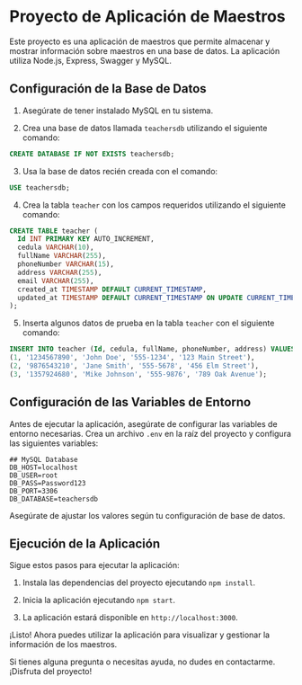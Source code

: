 # Proyecto de Aplicación de Maestros

Este proyecto es una aplicación de maestros que permite almacenar y mostrar información sobre maestros en una base de datos. La aplicación utiliza Node.js, Express, Swagger y MySQL.

## Configuración de la Base de Datos

1. Asegúrate de tener instalado MySQL en tu sistema.

2. Crea una base de datos llamada `teachersdb` utilizando el siguiente comando:

```sql
CREATE DATABASE IF NOT EXISTS teachersdb;
```

3. Usa la base de datos recién creada con el comando:

```sql
USE teachersdb;
```

4. Crea la tabla `teacher` con los campos requeridos utilizando el siguiente comando:

```sql
CREATE TABLE teacher (
  Id INT PRIMARY KEY AUTO_INCREMENT,
  cedula VARCHAR(10),
  fullName VARCHAR(255),
  phoneNumber VARCHAR(15),
  address VARCHAR(255),
  email VARCHAR(255),
  created_at TIMESTAMP DEFAULT CURRENT_TIMESTAMP,
  updated_at TIMESTAMP DEFAULT CURRENT_TIMESTAMP ON UPDATE CURRENT_TIMESTAMP
);
```

5. Inserta algunos datos de prueba en la tabla `teacher` con el siguiente comando:

```sql
INSERT INTO teacher (Id, cedula, fullName, phoneNumber, address) VALUES
(1, '1234567890', 'John Doe', '555-1234', '123 Main Street'),
(2, '9876543210', 'Jane Smith', '555-5678', '456 Elm Street'),
(3, '1357924680', 'Mike Johnson', '555-9876', '789 Oak Avenue');
```

## Configuración de las Variables de Entorno

Antes de ejecutar la aplicación, asegúrate de configurar las variables de entorno necesarias. Crea un archivo `.env` en la raíz del proyecto y configura las siguientes variables:

```
## MySQL Database
DB_HOST=localhost
DB_USER=root
DB_PASS=Password123
DB_PORT=3306
DB_DATABASE=teachersdb
```

Asegúrate de ajustar los valores según tu configuración de base de datos.

## Ejecución de la Aplicación

Sigue estos pasos para ejecutar la aplicación:

1. Instala las dependencias del proyecto ejecutando `npm install`.

2. Inicia la aplicación ejecutando `npm start`.

3. La aplicación estará disponible en `http://localhost:3000`.

¡Listo! Ahora puedes utilizar la aplicación para visualizar y gestionar la información de los maestros.

Si tienes alguna pregunta o necesitas ayuda, no dudes en contactarme. ¡Disfruta del proyecto!